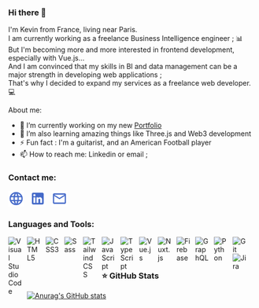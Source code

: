 ### Hi there 👋

I'm Kevin from France, living near Paris.<br />
I am currently working as a freelance Business Intelligence engineer ; 📊<br />
But I'm becoming more and more interested in frontend development, especially with Vue.js...<br />
And I am convinced that my skills in BI and data management can be a major strength in developing web applications ;<br />
That's why I decided to expand my services as a freelance web developer. 💻

About me:

- 🔭 I’m currently working on my new [Portfolio](https://kevinndlc.com)
- 🌱 I’m also learning amazing things like Three.js and Web3 development
- ⚡ Fun fact : I'm a guitarist, and an American Football player
- 📫 How to reach me: Linkedin or email ;

### Contact me:

<a href="https://kevinndlc.com" target="_blank"><img src="./img/globe.svg" alt="My website" width="32" height="32" /></a>&nbsp;&nbsp;
<a href="https://www.linkedin.com/in/kevin-ndlc" target="_blank"><img src="./img/linkedin.svg" alt="My Linkedin" width="32" height="32" /></a>&nbsp;&nbsp;
<a href="mailto:kevin@nedellec.eu"><img src="./img/mail.svg" alt="My email" width="32" height="32" /></a>


### Languages and Tools:

<img align="left" title="Visual Studio Code" alt="Visual Studio Code" width="28" src="https://cdn.jsdelivr.net/gh/devicons/devicon/icons/vscode/vscode-original.svg" style="padding-right:10px" />
<img align="left" alt="HTML5" width="28" src="https://cdn.jsdelivr.net/gh/devicons/devicon/icons/html5/html5-original.svg" style="padding-right:10px" />
<img align="left" alt="CSS3" width="28" src="https://cdn.jsdelivr.net/gh/devicons/devicon/icons/css3/css3-original.svg" style="padding-right:10px" />
<img align="left" alt="Sass" width="28" src="https://cdn.jsdelivr.net/gh/devicons/devicon/icons/sass/sass-original.svg" style="padding-right:10px" />
<img align="left" alt="TailwindCSS" width="28" src="https://cdn.jsdelivr.net/gh/devicons/devicon/icons/tailwindcss/tailwindcss-plain.svg" style="padding-right:10px" />
<img align="left" alt="JavaScript" width="28" src="https://cdn.jsdelivr.net/gh/devicons/devicon/icons/javascript/javascript-original.svg" style="padding-right:10px" />
<img align="left" alt="TypeScript" width="28" src="https://cdn.jsdelivr.net/gh/devicons/devicon/icons/typescript/typescript-plain.svg" style="padding-right:10px" />
<img align="left" alt="Vue.js" width="28" src="https://cdn.jsdelivr.net/gh/devicons/devicon/icons/vuejs/vuejs-original.svg" style="padding-right:10px" />
<img align="left" alt="Nuxt.js" width="28" src="https://cdn.jsdelivr.net/gh/devicons/devicon/icons/nuxtjs/nuxtjs-original.svg" style="padding-right:10px" />
<img align="left" alt="Firebase" width="28" src="https://cdn.jsdelivr.net/gh/devicons/devicon/icons/firebase/firebase-plain.svg" style="padding-right:10px" />
<img align="left" alt="GraphQL" width="28" src="https://cdn.jsdelivr.net/gh/devicons/devicon/icons/graphql/graphql-plain.svg" style="padding-right:10px" />
<img align="left" alt="Python" width="28" src="https://cdn.jsdelivr.net/gh/devicons/devicon/icons/python/python-original.svg" style="padding-right:10px" />
<img align="left" alt="Git" width="28" src="https://cdn.jsdelivr.net/gh/devicons/devicon/icons/git/git-original.svg" style="padding-right:10px" />
<img align="left" alt="Jira" width="28" src="https://cdn.jsdelivr.net/gh/devicons/devicon/icons/jira/jira-original.svg" style="padding-right:10px" />

<br /><br />

### ⭐ GitHub Stats

[![Anurag's GitHub stats](https://github-readme-stats.vercel.app/api?username=kevinndlc&show_icons=true&hide_border=false&title_color=3B1F94f&icon_color=FFE500&bg_color=09131B&text_color=ffffff&border_color=0c1a25)](https://github.com/anuraghazra/github-readme-stats)
